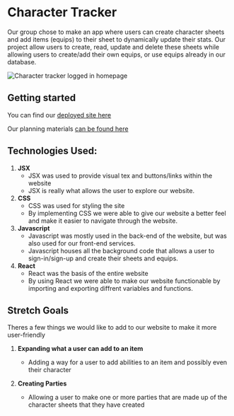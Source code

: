 # Character Tracker

Our group chose to make an app where users can create character sheets and add items (equips) to their sheet to dynamically update their stats. Our project allow users to create, read, update and delete these sheets while allowing users to create/add their own equips, or use equips already in our database.

![Character tracker logged in homepage](https://i.imgur.com/w7IZzVH.png)

## Getting started
You can find our [deployed site here](https://character-tracker.netlify.app/)

Our planning materials [can be found here](https://trello.com/b/IFw6AVnT/charcter-gear-wip-name)

## Technologies Used: 
1. **JSX**
    * JSX was used to provide visual tex and buttons/links within the website
    * JSX is really what allows the user to explore our website.
2. **CSS**
    * CSS was used for styling the site
    * By implementing CSS we were able to give our website a better feel and make it easier to navigate through the website.
3. **Javascript**
    * Javascript was mostly used in the back-end of the website, but was also used for our front-end services.
    * Javascript houses all the background code that allows a user to sign-in/sign-up and create their sheets and equips.
4. **React**
    * React was the basis of the entire website
    * By using React we were able to make our website functionable by importing and exporting diffrent variables and functions.


## Stretch Goals
Theres a few things we would like to add to our website to make it more user-friendly

1. **Expanding what a user can add to an item**
    * Adding a way for a user to add abilities to an item and possibly even their character

2. **Creating Parties**
    * Allowing a user to make one or more parties that are made up of the character sheets that they have created